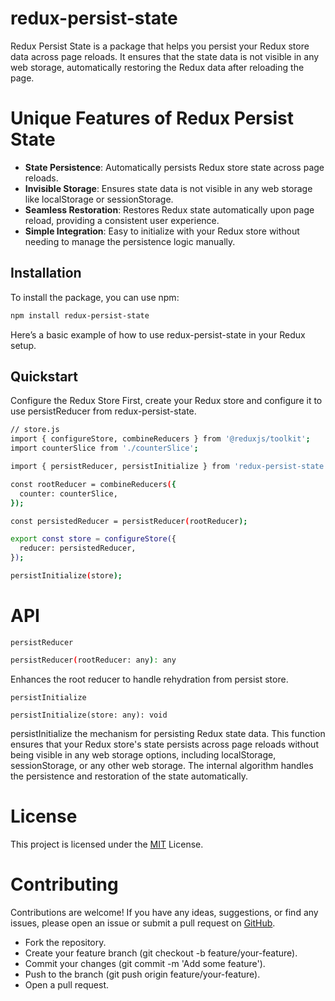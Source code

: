 # redux-persist-state

Redux Persist State is a package that helps you persist your Redux store data across page reloads. It ensures that the state data is not visible in any web storage, automatically restoring the Redux data after reloading the page.

# Unique Features of Redux Persist State
- **State Persistence**: Automatically persists Redux store state across page reloads.
- **Invisible Storage**: Ensures state data is not visible in any web storage like localStorage or sessionStorage.
- **Seamless Restoration**: Restores Redux state automatically upon page reload, providing a consistent user experience.
- **Simple Integration**: Easy to initialize with your Redux store without needing to manage the persistence logic manually.

## Installation

To install the package, you can use npm:

```sh
npm install redux-persist-state
```

Here’s a basic example of how to use redux-persist-state in your Redux setup.

## Quickstart

Configure the Redux Store
First, create your Redux store and configure it to use persistReducer from redux-persist-state.

```sh
// store.js
import { configureStore, combineReducers } from '@reduxjs/toolkit';
import counterSlice from './counterSlice';

import { persistReducer, persistInitialize } from 'redux-persist-state';

const rootReducer = combineReducers({
  counter: counterSlice,
});

const persistedReducer = persistReducer(rootReducer);

export const store = configureStore({
  reducer: persistedReducer,
});

persistInitialize(store);

```

# API
`persistReducer`
```sh
persistReducer(rootReducer: any): any
```
Enhances the root reducer to handle rehydration from persist store.

`persistInitialize`
```
persistInitialize(store: any): void
```
persistInitialize the mechanism for persisting Redux state data. This function ensures that your Redux store's state persists across page reloads without being visible in any web storage options, including localStorage, sessionStorage, or any other web storage. The internal algorithm handles the persistence and restoration of the state automatically.

# License
This project is licensed under the [MIT](LICENSE) License.

# Contributing
Contributions are welcome! If you have any ideas, suggestions, or find any issues, please open an issue or submit a pull request on [GitHub](https://github.com/abuzar316/redux-persist-state/).
- Fork the repository.
- Create your feature branch (git checkout -b feature/your-feature).
- Commit your changes (git commit -m 'Add some feature').
- Push to the branch (git push origin feature/your-feature).
- Open a pull request.